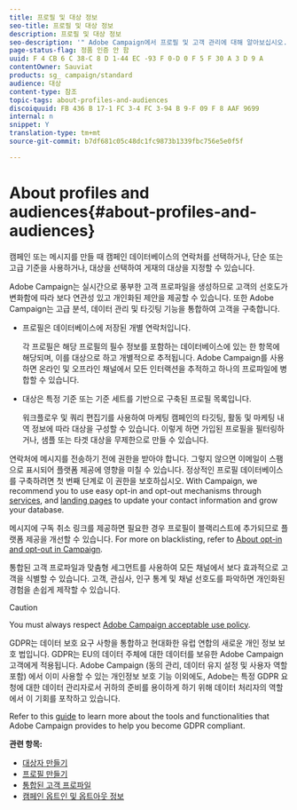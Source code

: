 ```yaml
---
title: 프로필 및 대상 정보
seo-title: 프로필 및 대상 정보
description: 프로필 및 대상 정보
seo-description: '" Adobe Campaign에서 프로필 및 고객 관리에 대해 알아보십시오. 타깃팅된 모집단을 정의하고, 대상을 선택하고, 수신자를 필터링하고, 데이터를 수집하고 프로필을 업데이트합니다. "'
page-status-flag: 정품 인증 안 함
uuid: F 4 CB 6 C 38-C 8 D 1-44 EC -93 F 0-D 0 F 5 F 30 A 3 D 9 A
contentOwner: Sauviat
products: sg_ campaign/standard
audience: 대상
content-type: 참조
topic-tags: about-profiles-and-audiences
discoiquuid: FB 436 B 17-1 FC 3-4 FC 3-94 B 9-F 09 F 8 AAF 9699
internal: n
snippet: Y
translation-type: tm+mt
source-git-commit: b7df681c05c48dc1fc9873b1339fbc756e5e0f5f

---
```



# About profiles and audiences{#about-profiles-and-audiences}

캠페인 또는 메시지를 만들 때 캠페인 데이터베이스의 연락처를 선택하거나, 단순 또는 고급 기준을 사용하거나, 대상을 선택하여 게재의 대상을 지정할 수 있습니다.

Adobe Campaign는 실시간으로 풍부한 고객 프로파일을 생성하므로 고객의 선호도가 변화함에 따라 보다 연관성 있고 개인화된 제안을 제공할 수 있습니다. 또한 Adobe Campaign는 고급 분석, 데이터 관리 및 타깃팅 기능을 통합하여 고객을 구축합니다.

* 프로필은 데이터베이스에 저장된 개별 연락처입니다.

   각 프로필은 해당 프로필의 필수 정보를 포함하는 데이터베이스에 있는 한 항목에 해당되며, 이를 대상으로 하고 개별적으로 추적됩니다. Adobe Campaign를 사용하면 온라인 및 오프라인 채널에서 모든 인터랙션을 추적하고 하나의 프로파일에 병합할 수 있습니다.

* 대상은 특정 기준 또는 기준 세트를 기반으로 구축된 프로필 목록입니다.

   워크플로우 및 쿼리 편집기를 사용하여 마케팅 캠페인의 타깃팅, 활동 및 마케팅 내역 정보에 따라 대상을 구성할 수 있습니다. 이렇게 하면 가입된 프로필을 필터링하거나, 샘플 또는 타겟 대상을 무제한으로 만들 수 있습니다.

연락처에 메시지를 전송하기 전에 권한을 받아야 합니다. 그렇지 않으면 이메일이 스팸으로 표시되어 플랫폼 제공에 영향을 미칠 수 있습니다. 정상적인 프로필 데이터베이스를 구축하려면 첫 번째 단계로 이 권한을 보호하십시오. With Campaign, we recommend you to use easy opt-in and opt-out mechanisms through [services](../../audiences/using/creating-a-service.md), and [landing pages](../../channels/using/about-landing-pages.md) to update your contact information and grow your database.

메시지에 구독 취소 링크를 제공하면 필요한 경우 프로필이 블랙리스트에 추가되므로 플랫폼 제공을 개선할 수 있습니다. For more on blacklisting, refer to [About opt-in and opt-out in Campaign](../../audiences/using/about-opt-in-and-opt-out-in-campaign.md).

통합된 고객 프로파일과 맞춤형 세그먼트를 사용하여 모든 채널에서 보다 효과적으로 고객을 식별할 수 있습니다. 고객, 관심사, 인구 통계 및 채널 선호도를 파악하면 개인화된 경험을 손쉽게 제작할 수 있습니다.

>[!CAUTION]
>
>You must always respect [Adobe Campaign acceptable use policy](http://www.adobe.com/legal/terms/aup.html).

GDPR는 데이터 보호 요구 사항을 통합하고 현대화한 유럽 연합의 새로운 개인 정보 보호 법입니다. GDPR는 EU의 데이터 주체에 대한 데이터를 보유한 Adobe Campaign 고객에게 적용됩니다. Adobe Campaign (동의 관리, 데이터 유지 설정 및 사용자 역할 포함) 에서 이미 사용할 수 있는 개인정보 보호 기능 이외에도, Adobe는 특정 GDPR 요청에 대한 데이터 관리자로서 귀하의 준비를 용이하게 하기 위해 데이터 처리자의 역할에서 이 기회를 포착하고 있습니다.

Refer to this [guide](https://docs.campaign.adobe.com/doc/standard/getting_started/en/ACS_GDPR.html) to learn more about the tools and functionalities that Adobe Campaign provides to help you become GDPR compliant.

**관련 항목:**

* [대상자 만들기](../../audiences/using/creating-audiences.md)
* [프로필 만들기](../../audiences/using/creating-profiles.md)
* [통합된 고객 프로파일](../../audiences/using/integrated-customer-profile.md)
* [캠페인 옵트인 및 옵트아웃 정보](../../audiences/using/about-opt-in-and-opt-out-in-campaign.md)

